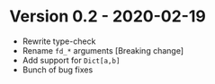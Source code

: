 # Version 0.2 - 2020-02-19
* Rewrite type-check
* Rename `fd_*` arguments [Breaking change]
* Add support for `Dict[a,b]`
* Bunch of bug fixes

